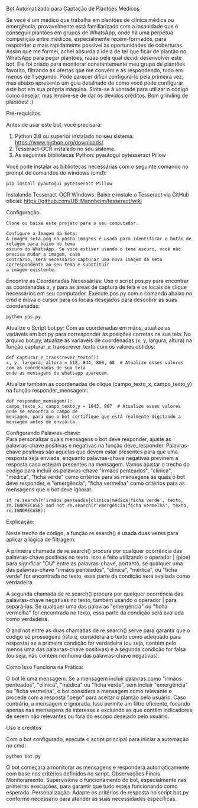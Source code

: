 Bot Automatizado para Captação de Plantões Médicos

Se você é um médico que trabalha em plantões de clínica médica ou emergência, provavelmente está familiarizado com a insanidade que é conseguir plantões em grupos de WhatsApp, onde há uma perpétua competição entre 
médicos, especialmente recém-formados, para responder o mais rapidamente possível às oportunidades de coberturas. Assim que me formei, achei absurda a ideia de ter que ficar de plantão no WhatsApp para pegar plantões, 
razão pela qual decidi desenvolver este bot.
Ele foi criado para monitorar constantemente meu grupo de plantões favorito, filtrando as ofertas que me convém e as respondendo, tudo em menos de 1 segundo. 
Pode parecer difícil configurá-lo pela primeira vez, mas abaixo apresento um guia detalhado de como você pode configurar este bot em sua própria máquina. 
Sinta-se à vontade para utilizar o código como desejar, mas lembre-se de dar os devidos créditos. 
Bom grinding de plantões! :)

Pré-requisitos

Antes de usar este bot, você precisará:
1) Python 3.8 ou superior instalado no seu sistema: https://www.python.org/downloads/
2) Tesseract-OCR instalado no seu sistema.
3) As seguintes bibliotecas Python:
        pyautogui
        pytesseract
        Pillow

Você pode instalar as bibliotecas necessárias com o seguinte comando no prompt de comandos do windows (cmd):

    pip install pyautogui pytesseract Pillow

Instalando Tesseract-OCR
   Windows: Baixe e instale o Tesseract via GitHub oficial: https://github.com/UB-Mannheim/tesseract/wiki
 
Configuração  

    Clone ou baixe este projeto para o seu computador.

    Configure a Imagem da Seta:
    A imagem seta.png na pasta imagens é usada para identificar o botão de rolagem para baixo no tema 
    escuro do WhatsApp. Se você estiver usando o tema escuro, você não precisa mudar a imagem, caso 
    contrário, será necessário capturar uma nova imagem da seta correspondente ao seu tema e substituir 
    a imagem existente.

Encontre as Coordenadas Necessárias:
Use o script pos.py para encontrar as coordenadas x, y para as áreas de captura de tela e os locais de 
clique necessários em seu computador. 
Execute pos.py com o comando abaixo no cmd e mova o cursor para os locais desejados para descobrir as 
suas coordenadas:

    python pos.py
    
Atualize o Script bot.py:
    Com as coordenadas em mãos, atualize as variáveis em bot.py para corresponder às posições corretas 
    na sua tela:
    No arquivo bot.py, atualize as variáveis de coordenadas (x, y, largura, altura) na função 
    capturar_e_transcrever_texto com os valores obtidos:

    def capturar_e_transcrever_texto():
    x, y, largura, altura = 618, 844, 800, 68  # Atualize esses valores com as coordenadas de sua tela 
    onde as mensagens de whatsapp aparecem.
     
Atualize também as coordenadas de clique (campo_texto_x, campo_texto_y) na função responder_mensagem:

    def responder_mensagem():
    campo_texto_x, campo_texto_y = 1043, 967  # Atualize esses valores onde se encontra o campo de 
    mensagem, para que o bot certifique que está realmente digitando a mensagem antes de enviá-la.
   
Configurando Palavras-chave:    
Para personalizar quais mensagens o bot deve responder, ajuste as palavras-chave positivas e negativas na função deve_responder. 
Palavras-chave positivas são aquelas que devem estar presentes para que uma resposta seja enviada, enquanto palavras-chave negativas 
previnem a resposta caso estejam presentes na mensagem. Vamos ajustar o trecho do código para incluir as palavras-chave "irmãos penteados", 
"clínica", "médica", "ficha verde" como critérios para as mensagens às quais o bot deve responder, e "emergência", "ficha vermelha" como 
critérios para as mensagens que o bot deve ignorar:

    if re.search(r'irmãos penteados|clínica|médica|ficha verde', texto, re.IGNORECASE) and not re.search(r'emergência|ficha vermelha', texto, re.IGNORECASE):

Explicação:

Neste trecho de código, a função re.search() é usada duas vezes para aplicar a lógica de filtragem:

 A primeira chamada de re.search() procura por qualquer ocorrência das palavras-chave positivas no texto. Isso é feito utilizando o operador | (pipe) para significar "OU" entre as palavras-chave, portanto, se qualquer uma das palavras-chave "irmãos penteados", "clínica", "médica", ou "ficha verde" for encontrada no texto, essa parte da condição será avaliada como verdadeira.

 A segunda chamada de re.search() procura por qualquer ocorrência das palavras-chave negativas no texto, também usando o operador | para separá-las. Se qualquer uma das palavras "emergência" ou "ficha vermelha" for encontrada no texto, essa parte da condição será avaliada como verdadeira.

 O and not entre as duas chamadas de re.search() serve para garantir que o código só prosseguirá (isto é, considerará o texto como adequado para resposta) se a primeira condição for verdadeira (ou seja, contém pelo menos uma das palavras-chave positivas) e a segunda condição for falsa (ou seja, não contém nenhuma das palavras-chave negativas).

Como Isso Funciona na Prática:

O bot lê uma mensagem. Se a mensagem incluir palavras como "irmãos penteados", "clínica", "médica" ou "ficha verde", sem incluir "emergência" ou "ficha vermelha", o bot considera a mensagem como relevante e procede com a resposta "pego" para aceitar o plantão pelo usuário. Caso contrário, a mensagem é ignorada. Isso permite um filtro eficiente, focando apenas nas mensagens de interesse e excluindo as que contêm indicadores de serem não relevantes ou fora do escopo desejado pelo usuário.


Uso e créditos

Com o bot configurado, execute o script principal para iniciar a automação no cmd:

    python bot.py

O bot começará a monitorar as mensagens e responderá automaticamente com base nos critérios definidos no script.
Observações Finais
  Monitoramento: Supervisione o funcionamento do bot, especialmente nas primeiras execuções, para garantir que tudo esteja funcionando como esperado.
  Personalização: Adapte os critérios de resposta no script bot.py conforme necessário para atender às suas necessidades específicas.
